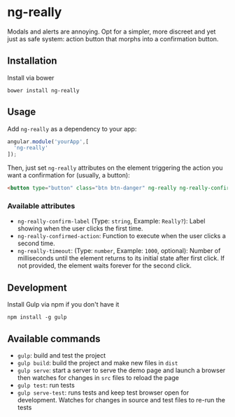 # ng-really

Modals and alerts are annoying. Opt for a simpler, more discreet and yet just as safe system: action button that morphs into a confirmation button.

## Installation

Install via bower

```shell
bower install ng-really
```

## Usage

Add `ng-really` as a dependency to your app:

```javascript
angular.module('yourApp',[
  'ng-really'
]);
```

Then, just set `ng-really` attributes on the element triggering the action you want a confirmation for (usually, a button):

```html
<button type="button" class="btn btn-danger" ng-really ng-really-confirm-label="'Really?'" ng-really-confirmed-action="confirmedAction()" ng-really-timeout="1000">Delete</button>
```

### Available attributes

* `ng-really-confirm-label` (Type: `string`, Example: `Really?`): Label showing when the user clicks the first time.
* `ng-really-confirmed-action`: Function to execute when the user clicks a second time.
* `ng-really-timeout`: (Type: `number`, Example: `1000`, optional): Number of milliseconds until the element returns to its initial state after first click. If not provided, the element waits forever for the second click.

## Development

Install Gulp via npm if you don't have it
```shell
npm install -g gulp
```

## Available commands

* `gulp`: build and test the project
* `gulp build`: build the project and make new files in `dist`
* `gulp serve`: start a server to serve the demo page and launch a browser then watches for changes in `src` files to reload the page
* `gulp test`: run tests
* `gulp serve-test`: runs tests and keep test browser open for development. Watches for changes in source and test files to re-run the tests

